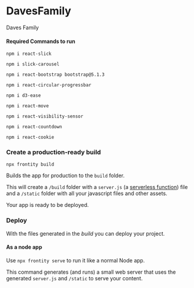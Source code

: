 # DavesFamily
Daves Family

#### Required Commands to run

```
npm i react-slick
```
```
npm i slick-carousel
```
```
npm i react-bootstrap bootstrap@5.1.3
```
```
npm i react-circular-progressbar
```
```
npm i d3-ease
```
```
npm i react-move
```
```
npm i react-visibility-sensor
```
```
npm i react-countdown
```
```
npm i react-cookie
```

### Create a production-ready build

```
npx frontity build
```

Builds the app for production to the `build` folder.

This will create a `/build` folder with a `server.js` (a [serverless function](https://vercel.com/docs/v2/serverless-functions/introduction)) file and a `/static` folder with all your javascript files and other assets.

Your app is ready to be deployed.

### Deploy

With the files generated in the _build_ you can deploy your project.

#### As a node app

Use `npx frontity serve` to run it like a normal Node app.

This command generates (and runs) a small web server that uses the generated `server.js` and `/static` to serve your content.
